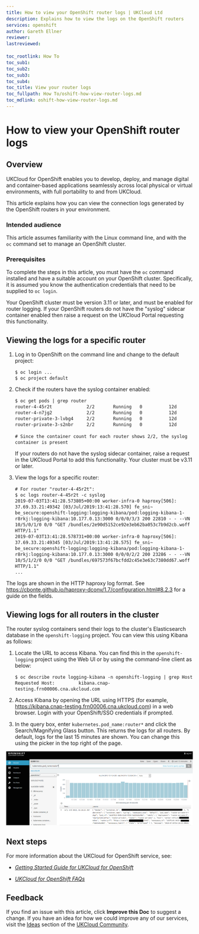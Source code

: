 ```yaml
---
title: How to view your OpenShift router logs | UKCloud Ltd
description: Explains how to view the logs on the OpenShift routers
services: openshift
author: Gareth Ellner
reviewer:
lastreviewed: 

toc_rootlink: How To
toc_sub1:
toc_sub2:
toc_sub3:
toc_sub4:
toc_title: View your router logs
toc_fullpath: How To/oshift-how-view-router-logs.md
toc_mdlink: oshift-how-view-router-logs.md
---
```


# How to view your OpenShift router logs

## Overview

UKCloud for OpenShift enables you to develop, deploy, and manage digital and container-based applications seamlessly across local physical or virtual environments, with full portability to and from UKCloud.

This article explains how you can view the connection logs generated by the OpenShift routers in your environment.

### Intended audience

This article assumes familiarity with the Linux command line, and with the `oc` command set to manage an OpenShift cluster.

### Prerequisites

To complete the steps in this article, you must have the `oc` command installed and have a suitable account on your OpenShift cluster. Specifically, it is assumed you know the authentication credentials that need to be supplied to `oc login`.

Your OpenShift cluster must be version 3.11 or later, and must be enabled for router logging. If your OpenShift routers do not have the "syslog" sidecar container enabled then raise a request on the UKCloud Portal requesting this functionality.

## Viewing the logs for a specific router

1. Log in to OpenShift on the command line and change to the default project:

       $ oc login ...
       $ oc project default

2. Check if the routers have the syslog container enabled:

       $ oc get pods | grep router
       router-4-45r2t             2/2       Running   0          12d
       router-4-n7jg2             2/2       Running   0          12d
       router-private-3-lvbg4     2/2       Running   0          12d
       router-private-3-s2nbr     2/2       Running   0          12d
       
       # Since the container count for each router shows 2/2, the syslog container is present

    If your routers do not have the syslog sidecar container, raise a request in the UKCloud Portal to add this functionality. Your cluster must be v3.11 or later.

3. View the logs for a specific router:

       # For router "router-4-45r2t":
       $ oc logs router-4-45r2t -c syslog
       2019-07-03T13:41:28.573805+00:00 worker-infra-0 haproxy[506]: 37.69.33.21:49342 [03/Jul/2019:13:41:28.570] fe_sni~ be_secure:openshift-logging:logging-kibana/pod:logging-kibana-1-r8rkj:logging-kibana:10.177.0.13:3000 0/0/0/3/3 200 22810 - - --VN 10/5/0/1/0 0/0 "GET /bundles/2e90d5152ce92e3eb62ba053c7b9d2cb.woff HTTP/1.1"
       2019-07-03T13:41:28.578731+00:00 worker-infra-0 haproxy[506]: 37.69.33.21:49345 [03/Jul/2019:13:41:28.575] fe_sni~ be_secure:openshift-logging:logging-kibana/pod:logging-kibana-1-r8rkj:logging-kibana:10.177.0.13:3000 0/0/0/2/2 200 23286 - - --VN 10/5/1/2/0 0/0 "GET /bundles/697573f67bcfdd2c45e3e63c7380dd67.woff HTTP/1.1"
       ...
       
The logs are shown in the HTTP haproxy log format. See https://cbonte.github.io/haproxy-dconv/1.7/configuration.html#8.2.3 for a guide on the fields.
       

## Viewing logs for all routers in the cluster

The router syslog containers send their logs to the cluster's Elasticsearch database in the `openshift-logging` project. You can view this using Kibana as follows:

1. Locate the URL to access Kibana. You can find this in the `openshift-logging` project using the Web UI or by using the command-line client as below:
      
       $ oc describe route logging-kibana -n openshift-logging | grep Host
       Requested Host:         kibana.cnap-testing.frn00006.cna.ukcloud.com
       
2. Access Kibana by opening the URL using HTTPS (for example, https://kibana.cnap-testing.frn00006.cna.ukcloud.com) in a web browser. Login with your OpenShift/SSO credentials if prompted.

3. In the query box, enter `kubernetes.pod_name:router*` and click the Search/Magnifying Glass button. This returns the logs for all routers. By default, logs for the last 15 minutes are shown. You can change this using the picker in the top right of the page.

![Example Kibana Search](images/oshift-kibana.png)


## Next steps

For more information about the UKCloud for OpenShift service, see:

- [*Getting Started Guide for UKCloud for OpenShift*](oshift-gs.md)

- [*UKCloud for OpenShift FAQs*](oshift-faq.md)

## Feedback

If you find an issue with this article, click **Improve this Doc** to suggest a change. If you have an idea for how we could improve any of our services, visit the [Ideas](https://community.ukcloud.com/ideas) section of the [UKCloud Community](https://community.ukcloud.com).
